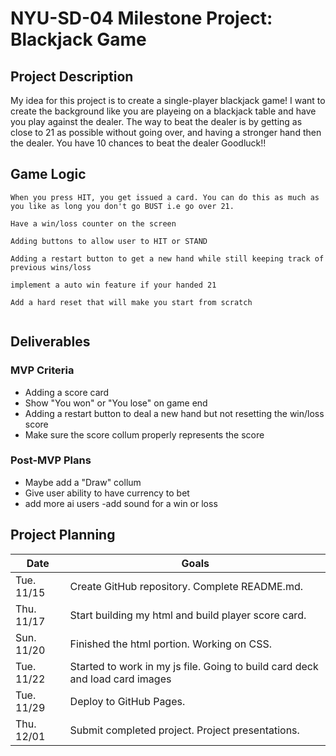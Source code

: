 # NYU-SD-04 Milestone Project: Blackjack Game


## Project Description

My idea for this project is to create a single-player blackjack game! I want to create the background like you are playeing on a blackjack table and have you play against the dealer. The way to beat the dealer is by getting as close to 21 as possible without going over, and having a stronger hand then the dealer.
You have 10 chances to beat the dealer
Goodluck!!  
## Game Logic

```
When you press HIT, you get issued a card. You can do this as much as you like as long you don't go BUST i.e go over 21.

Have a win/loss counter on the screen 

Adding buttons to allow user to HIT or STAND 

Adding a restart button to get a new hand while still keeping track of previous wins/loss

implement a auto win feature if your handed 21 

Add a hard reset that will make you start from scratch 


```

## Deliverables


### MVP Criteria

- Adding a score card
- Show "You won" or "You lose" on game end 
- Adding a restart button to deal a new hand but not resetting the win/loss score 
- Make sure the score collum properly represents the score

### Post-MVP Plans

- Maybe add a "Draw" collum 
- Give user ability to have currency to bet 
- add more ai users 
-add sound for a win or loss 

## Project Planning

| Date | Goals |
| ---- | ----- |
| Tue. 11/15 | Create GitHub repository. Complete README.md. |
| Thu. 11/17 | Start building my html and build player score card.     |
| Sun. 11/20 | Finished the html portion. Working on CSS.    |
| Tue. 11/22 | Started to work in my js file. Going to build card deck and load card images     |
| Tue. 11/29 | Deploy to GitHub Pages. |
| Thu. 12/01 | Submit completed project. Project presentations. |